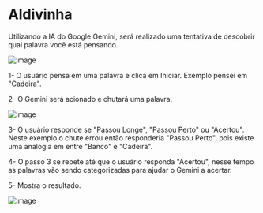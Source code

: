 # AIdivinha
Utilizando a IA do Google Gemini, será realizado uma tentativa de descobrir qual palavra você está pensando.

![image](https://github.com/user-attachments/assets/83d2b303-a0c7-4b4c-849b-27cc17cf5845)

1- O usuário pensa em uma palavra e clica em Iniciar. Exemplo pensei em "Cadeira".

2- O Gemini será acionado e chutará uma palavra.

![image](https://github.com/user-attachments/assets/4e50fa93-e44f-405a-9ced-6deaf63bb084)

3- O usuário responde se "Passou Longe", "Passou Perto" ou "Acertou". Neste exemplo o chute errou então responderia "Passou Perto", pois existe uma analogia em entre "Banco" e "Cadeira".

4- O passo 3 se repete até que o usuário responda "Acertou", nesse tempo as palavras vão sendo categorizadas para ajudar o Gemini a acertar.

5- Mostra o resultado.

![image](https://github.com/user-attachments/assets/921c807a-c051-47ba-864e-0ea7f5b36331)

